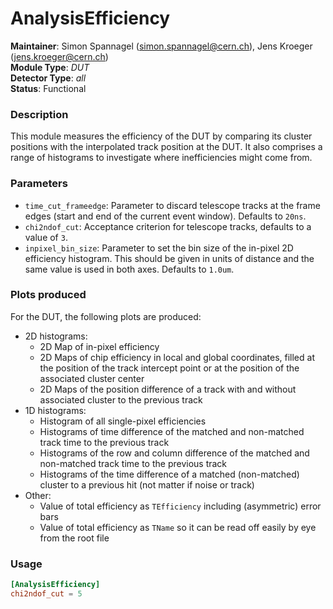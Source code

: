 # AnalysisEfficiency
**Maintainer**: Simon Spannagel (simon.spannagel@cern.ch), Jens Kroeger (jens.kroeger@cern.ch)  
**Module Type**: *DUT*  
**Detector Type**: *all*  
**Status**: Functional

### Description
This module measures the efficiency of the DUT by comparing its cluster positions with the interpolated track position at the DUT.
It also comprises a range of histograms to investigate where inefficiencies might come from.

### Parameters
* `time_cut_frameedge`: Parameter to discard telescope tracks at the frame edges (start and end of the current event window). Defaults to `20ns`.
* `chi2ndof_cut`: Acceptance criterion for telescope tracks, defaults to a value of `3`.
* `inpixel_bin_size`: Parameter to set the bin size of the in-pixel 2D efficiency histogram. This should be given in units of distance and the same value is used in both axes. Defaults to `1.0um`.

### Plots produced

For the DUT, the following plots are produced:

* 2D histograms:
  * 2D Map of in-pixel efficiency
  * 2D Maps of chip efficiency in local and global coordinates, filled at the position of the track intercept point or at the position of the associated cluster center
  * 2D Maps of the position difference of a track with and without associated cluster to the previous track
* 1D histograms:
  * Histogram of all single-pixel efficiencies
  * Histograms of time difference of the matched and non-matched track time to the previous track
  * Histograms of the row and column difference of the matched and non-matched track time to the previous track
  * Histograms of the time difference of a matched (non-matched) cluster to a previous hit (not matter if noise or track)
* Other:
  * Value of total efficiency as `TEfficiency` including (asymmetric) error bars
  * Value of total efficiency as `TName` so it can be read off easily by eye from the root file

### Usage
```toml
[AnalysisEfficiency]
chi2ndof_cut = 5
```
